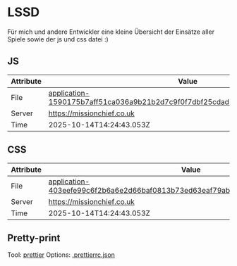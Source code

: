 # LSSD

Für mich und andere Entwickler eine kleine Übersicht der Einsätze aller Spiele sowie der js und css datei :)

<!-- automated -->

## JS

| Attribute | Value                                                                                                                                                                                                |
| --------- | ---------------------------------------------------------------------------------------------------------------------------------------------------------------------------------------------------- |
| File      | [application-1590175b7aff51ca036a9b21b2d7c9f0f7dbf25cdad9e821fa0e8ddc81150c4d.js](https://missionchief.co.uk/assets/application-1590175b7aff51ca036a9b21b2d7c9f0f7dbf25cdad9e821fa0e8ddc81150c4d.js) |
| Server    | https://missionchief.co.uk                                                                                                                                                                           |
| Time      | 2025-10-14T14:24:43.053Z                                                                                                                                                                             |

## CSS

| Attribute | Value                                                                                                                                                                                                  |
| --------- | ------------------------------------------------------------------------------------------------------------------------------------------------------------------------------------------------------ |
| File      | [application-403eefe99c6f2b6a6e2d66baf0813b73ed63eaf79abbf5f15d297d46bee72d11.css](https://missionchief.co.uk/assets/application-403eefe99c6f2b6a6e2d66baf0813b73ed63eaf79abbf5f15d297d46bee72d11.css) |
| Server    | https://missionchief.co.uk                                                                                                                                                                             |
| Time      | 2025-10-14T14:24:43.053Z                                                                                                                                                                               |

## Pretty-print

Tool: [prettier](https://prettier.io)
Options: [.prettierrc.json](./.prettierrc.json)

<!-- /automated -->
